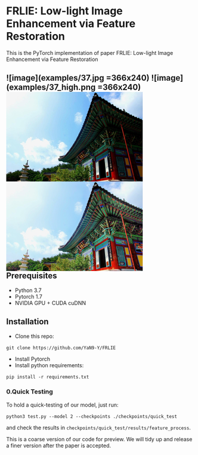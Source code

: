 FRLIE: Low-light Image Enhancement via Feature Restoration
=================================
This is the PyTorch implementation of paper FRLIE: Low-light Image Enhancement via Feature Restoration

![image](examples/37.jpg =366x240) ![image](examples/37_high.png =366x240)
 <img src="examples/37.jpg" width = "366" height = "240" alt="37_low" align=center />
  <img src="examples/37_high.png" width = "366" height = "240" alt="37_high" align=center />
Prerequisites
---------------------------------
* Python 3.7
* Pytorch 1.7
* NVIDIA GPU + CUDA cuDNN

Installation
---------------------------------
* Clone this repo:
```
git clone https://github.com/YaN9-Y/FRLIE

```
* Install Pytorch
* Install python requirements:
```
pip install -r requirements.txt
```

### 0.Quick Testing
To hold a quick-testing of our model, just run:
```
python3 test.py --model 2 --checkpoints ./checkpoints/quick_test
```
and check the results in `checkpoints/quick_test/results/feature_process`.

This is a coarse version of our code for preview. We will tidy up and release a finer version after the paper is accepted.
